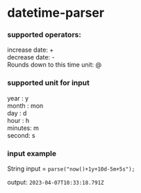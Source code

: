 # datetime-parser
### supported operators:

increase date: + <br>
decrease date: - <br>
Rounds down to this time unit: @ <br>
### supported unit for input

year : y <br>
month : mon <br>
day : d <br>
hour : h <br>
minutes: m <br>
second: s <br>
### input example <br>

String input = `parse("now()+1y+10d-5m+5s");` <br>

output: `2023-04-07T10:33:18.791Z`
